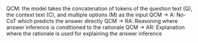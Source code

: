 QCM: the model takes the concatenation of tokens of the question text (Q), the context text (C), and multiple options (M) as the input
QCM → A: No-CoT which predicts the answer directly
QCM → RA: Reasoning where answer inference is conditioned to the rationale 
QCM → AR: Explanation where the rationale is used for explaining the answer inference 